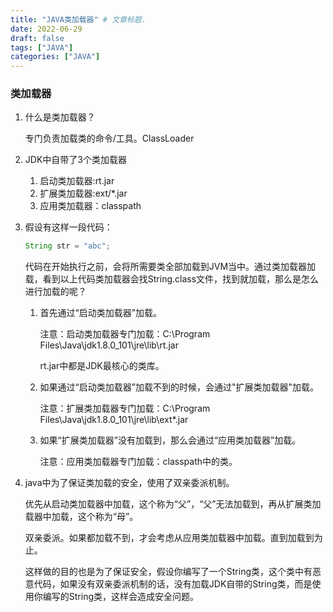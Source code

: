 ```yaml
---
title: "JAVA类加载器" # 文章标题.
date: 2022-06-29
draft: false
tags: ["JAVA"]
categories: ["JAVA"]
---
```


### 类加载器

1. 什么是类加载器？

   专门负责加载类的命令/工具。ClassLoader

2. JDK中自带了3个类加载器

   1. 启动类加载器:rt.jar
   2. 扩展类加载器:ext/*.jar
   3. 应用类加载器：classpath

3. 假设有这样一段代码：

   ```java
   String str = "abc";	
   ```

   代码在开始执行之前，会将所需要类全部加载到JVM当中。通过类加载器加载，看到以上代码类加载器会找String.class文件，找到就加载，那么是怎么进行加载的呢？

   1. 首先通过“启动类加载器”加载。
   
      注意：启动类加载器专门加载：C:\Program Files\Java\jdk1.8.0_101\jre\lib\rt.jar
   
      rt.jar中都是JDK最核心的类库。
   
   2. 如果通过“启动类加载器”加载不到的时候，会通过"扩展类加载器"加载。
   
      注意：扩展类加载器专门加载：C:\Program Files\Java\jdk1.8.0_101\jre\lib\ext\*.jar
   
   3. 如果“扩展类加载器”没有加载到，那么会通过“应用类加载器”加载。
   
      注意：应用类加载器专门加载：classpath中的类。
   
4. java中为了保证类加载的安全，使用了双亲委派机制。

   优先从启动类加载器中加载，这个称为“父”，“父”无法加载到，再从扩展类加载器中加载，这个称为“母”。

   双亲委派。如果都加载不到，才会考虑从应用类加载器中加载。直到加载到为止。

   这样做的目的也是为了保证安全，假设你编写了一个String类，这个类中有恶意代码，如果没有双亲委派机制的话，没有加载JDK自带的String类，而是使用你编写的String类，这样会造成安全问题。
